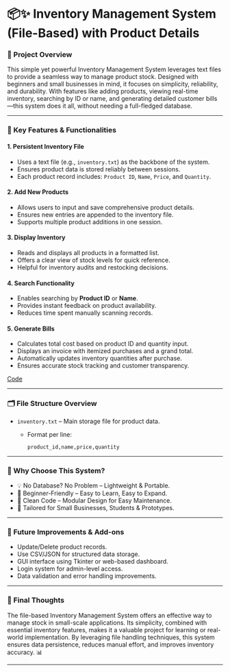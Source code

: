 # 📦✨ Inventory Management System (File-Based) with Product Details

### 🎯 Project Overview

This simple yet powerful Inventory Management System leverages text files to provide a seamless way to manage product stock. Designed with beginners and small businesses in mind, it focuses on simplicity, reliability, and durability. With features like adding products, viewing real-time inventory, searching by ID or name, and generating detailed customer bills—this system does it all, without needing a full-fledged database.

---

### 🚀 Key Features & Functionalities

#### 1. **Persistent Inventory File**

* Uses a text file (e.g., `inventory.txt`) as the backbone of the system.
* Ensures product data is stored reliably between sessions.
* Each product record includes: `Product ID`, `Name`, `Price`, and `Quantity`.

#### 2. **Add New Products**

* Allows users to input and save comprehensive product details.
* Ensures new entries are appended to the inventory file.
* Supports multiple product additions in one session.

#### 3. **Display Inventory**

* Reads and displays all products in a formatted list.
* Offers a clear view of stock levels for quick reference.
* Helpful for inventory audits and restocking decisions.

#### 4. **Search Functionality**

* Enables searching by **Product ID** or **Name**.
* Provides instant feedback on product availability.
* Reduces time spent manually scanning records.

#### 5. **Generate Bills**

* Calculates total cost based on product ID and quantity input.
* Displays an invoice with itemized purchases and a grand total.
* Automatically updates inventory quantities after purchase.
* Ensures accurate stock tracking and customer transparency.

[Code](https://github.com/vinayakmishra4/Mini-Project-Inventory-Management-System-Using-Text-Files/blob/main/Inventory-Mangement-System-with-Files/Inventory-Management-with-Files-Product-Details.ipynb)

---

### 🗂️ File Structure Overview

* `inventory.txt` – Main storage file for product data.

  * Format per line:

    ```
    product_id,name,price,quantity
    ```

---

### 🌟 Why Choose This System?

* 💡 No Database? No Problem – Lightweight & Portable.
* 👶 Beginner-Friendly – Easy to Learn, Easy to Expand.
* 🧼 Clean Code – Modular Design for Easy Maintenance.
* 🏪 Tailored for Small Businesses, Students & Prototypes.

---

### 🔧 Future Improvements & Add-ons

* Update/Delete product records.
* Use CSV/JSON for structured data storage.
* GUI interface using Tkinter or web-based dashboard.
* Login system for admin-level access.
* Data validation and error handling improvements.

---

### 🏁 Final Thoughts

The file-based Inventory Management System offers an effective way to manage stock in small-scale applications. Its simplicity, combined with essential inventory features, makes it a valuable project for learning or real-world implementation. By leveraging file handling techniques, this system ensures data persistence, reduces manual effort, and improves inventory accuracy. 📊

---